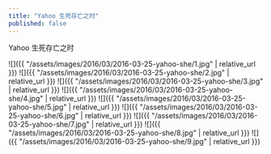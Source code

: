 ```yaml
---
title: "Yahoo 生死存亡之时"
published: false
---
```

Yahoo 生死存亡之时



![]({{ "/assets/images/2016/03/2016-03-25-yahoo-she/1.jpg" | relative_url }})
![]({{ "/assets/images/2016/03/2016-03-25-yahoo-she/2.jpg" | relative_url }})
![]({{ "/assets/images/2016/03/2016-03-25-yahoo-she/3.jpg" | relative_url }})
![]({{ "/assets/images/2016/03/2016-03-25-yahoo-she/4.jpg" | relative_url }})
![]({{ "/assets/images/2016/03/2016-03-25-yahoo-she/5.jpg" | relative_url }})
![]({{ "/assets/images/2016/03/2016-03-25-yahoo-she/6.jpg" | relative_url }})
![]({{ "/assets/images/2016/03/2016-03-25-yahoo-she/7.jpg" | relative_url }})
![]({{ "/assets/images/2016/03/2016-03-25-yahoo-she/8.jpg" | relative_url }})
![]({{ "/assets/images/2016/03/2016-03-25-yahoo-she/9.jpg" | relative_url }})
